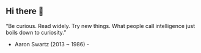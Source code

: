 ## Hi there 👋

“Be curious. Read widely. Try new things. What people call intelligence just boils down to curiosity.”

- Aaron Swartz (2013 ~ 1986) -
